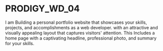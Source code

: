 # PRODIGY_WD_04
I am Building a personal portfolio website that showcases your skills, projects, and accomplishments as a web developer. with an attractive and visually appealing layout that captures visitors' attention. This Includes a home page with a captivating headline, professional photo, and summary for your skills.
